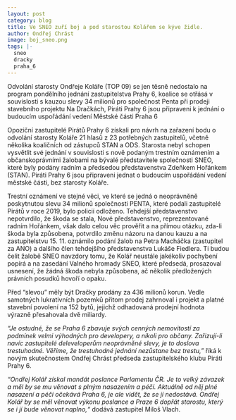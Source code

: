 ```yaml
---
layout: post
category: blog
title: Ve SNEO zuří boj a pod starostou Kolářem se kýve židle.
author: Ondřej Chrást
image: boj_sneo.png
tags: |-
  sneo
  dracky
  praha_6
---
```

 Odvolání starosty Ondřeje Koláře (TOP 09) se jen těsně nedostalo na program  pondělního jednání zastupitelstva Prahy 6, koalice se otřásá v souvislosti s kauzou slevy 34 milionů pro společnost Penta při prodeji stavebního projektu Na Dračkách, Piráti Prahy 6 jsou připraveni k jednání o budoucím uspořádání vedení Městské části Praha 6
 
 Opoziční zastupitelé Pirátů Prahy 6 získali  pro  návrh na zařazení bodu o odvolání starosty Koláře 21 hlasů z 23 potřebných zastupitelů, včetně několika koaličních od  zástupců STAN a ODS. Starosta  nebyl schopen vysvětlit své jednání v souvislosti s nově podaným trestním oznámením a občanskoprávními žalobami na bývalé představitele společnosti SNEO, které byly podány radním a předsedou představenstva Zdeňkem Hořánkem (STAN). Piráti Prahy 6 jsou připraveni jednat o budoucím uspořádání vedení městské části, bez starosty Koláře. 

Trestní oznámení ve stejné věci, ve které se jedná o neoprávněně poskytnutou slevu 34 milionů společnosti PENTA, které podali zastupitelé Pirátů v roce 2019, bylo policií odloženo. Tehdejší představenstvo nepotvrdilo, že škoda se stala, Nové představenstvo, reprezentované radním  Hořánkem, však dalo celou věc prověřit a na přímou otázku, zda-li škoda byla způsobena, potvrdilo změnu názoru na danou kauzu a na zastupitelstvu 15. 11. oznámilo podání  žalob na Petra Macháčka (zastupitel za ANO) a dalšího člen tehdejšího představenstva Lukáše Fiedlera. Ti budou čelit  žalobě SNEO navzdory tomu, že Kolář neustále jakékoliv pochybení popírá a na zasedání Valného hromady SNEO, které předsedá, prosazoval usnesení, že žádná škoda nebyla způsobena, ač několik předložených právních posudků hovoří o opaku. 

Před “slevou” měly být Dračky prodány za 436 milionů korun. Vedle samotných lukrativních pozemků přitom prodej zahrnoval i projekt a platné stavební povolení na 152 bytů, jejichž odhadovaná prodejní hodnota výrazně přesahovala dvě miliardy.

*“Je ostudné, že se Praha 6 zbavuje svých cenných nemovitostí za podmínek velmi výhodných pro developery, a nikoli pro občany. Zařizují-li navíc zastupitelé deleveloperům neoprávněné slevy, je to doslova trestuhodné. Věříme, že trestuhodné jednání nezůstane bez trestu,”* říká k novým skutečnostem Ondřej Chrást předseda zastupitelského klubu Piráti Prahy 6.

*“Ondřej Kolář získal mandát poslance Parlamentu ČR. Je to velký závazek a měl by se mu věnovat s plným nasazením a péčí. Aktuálně od něj plné nasazení a péči očekává Praha 6, je ale vidět, že se jí nedostává. Ondřej Kolář by se měl věnovat výkonu poslance a Praze 6  dopřát starostu, který se i jí bude věnovat naplno,“*  dodává zastupitel Miloš Vlach. 
